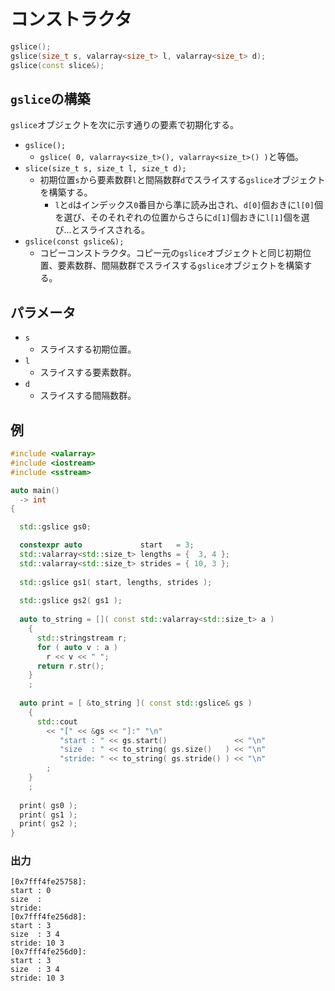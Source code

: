 # コンストラクタ
```cpp
gslice();
gslice(size_t s, valarray<size_t> l, valarray<size_t> d);
gslice(const slice&);
```

## `gslice`の構築

`gslice`オブジェクトを次に示す通りの要素で初期化する。

- `gslice();`
    - `gslice( 0, valarray<size_t>(), valarray<size_t>() )`と等価。
- `slice(size_t s, size_t l, size_t d);`
    - 初期位置`s`から要素数群`l`と間隔数群`d`でスライスする`gslice`オブジェクトを構築する。
        - `l`と`d`はインデックス`0`番目から準に読み出され、`d[0]`個おきに`l[0]`個を選び、そのそれぞれの位置からさらに`d[1]`個おきに`l[1]`個を選び…とスライスされる。
- `gslice(const gslice&);`
    - コピーコンストラクタ。コピー元の`gslice`オブジェクトと同じ初期位置、要素数群、間隔数群でスライスする`gslice`オブジェクトを構築する。

## パラメータ

- `s`
    - スライスする初期位置。
- `l`
    - スライスする要素数群。
- `d`
    - スライスする間隔数群。

## 例

```cpp
#include <valarray>
#include <iostream>
#include <sstream>

auto main()
  -> int
{

  std::gslice gs0;

  constexpr auto             start   = 3;
  std::valarray<std::size_t> lengths = {  3, 4 };
  std::valarray<std::size_t> strides = { 10, 3 };
  
  std::gslice gs1( start, lengths, strides );
  
  std::gslice gs2( gs1 );
  
  auto to_string = []( const std::valarray<std::size_t> a )
    {
      std::stringstream r;
      for ( auto v : a )
        r << v << " ";
      return r.str();
    }
    ;
  
  auto print = [ &to_string ]( const std::gslice& gs )
    {
      std::cout
        << "[" << &gs << "]:" "\n"
           "start : " << gs.start()               << "\n"
           "size  : " << to_string( gs.size()   ) << "\n"
           "stride: " << to_string( gs.stride() ) << "\n"
        ;
    }
    ;
  
  print( gs0 );
  print( gs1 );
  print( gs2 );
}
```

### 出力

```
[0x7fff4fe25758]:
start : 0
size  : 
stride: 
[0x7fff4fe256d8]:
start : 3
size  : 3 4 
stride: 10 3 
[0x7fff4fe256d0]:
start : 3
size  : 3 4 
stride: 10 3 
```
